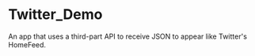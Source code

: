 # Twitter_Demo
An app that uses a third-part API to receive JSON to appear like Twitter's HomeFeed. 
